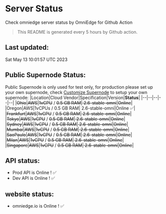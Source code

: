 # Server Status
Check omniedge server status by OmniEdge for Github Action
> This README is generated every 5 hours by Github action.
## Last updated:
Sat May 13 10:01:57 UTC 2023
## Public Supernode Status: 
Public Supernode is only used for test only, for production please set up your own supernode, check [Customize Supernode](https://omniedge.io/docs/article/install/customize-supernode) to setup your own supernode: 
|Location|Cloud Vendor|Specification|Version|**Status**|
|--|--|--|--|--|
|<del>Ohio</del>|<del>AWS</del>|<del>1vCPU</del> / <del>0.5 GB RAM</del>|<del>	2.6-stable-omni</del>|<del>Online</del>|
|Oregon|AWS|1vCPUs / 0.5 GB RAM|	2.6-stable-omni|Online :white_check_mark:|
|<del>Frankfurt</del>|<del>AWS</del>|<del>1vCPU</del> / <del>0.5 GB RAM</del>|<del>	2.6-stable-omni</del>|<del>Online</del>|
|<del>Tokyo</del>|<del>AWS</del>|<del>1vCPU</del> / <del>0.5 GB RAM</del>|<del>	2.6-stable-omni</del>|<del>Online</del>|
|<del>Sydney</del>|<del>AWS</del>|<del>1vCPU</del> / <del>0.5 GB RAM</del>|<del>	2.6-stable-omni</del>|<del>Online</del>|
|<del>Mumbai</del>|<del>AWS</del>|<del>1vCPU</del> / <del>0.5 GB RAM</del>|<del>	2.6-stable-omni</del>|<del>Online</del>|
|<del>SaoPaulo</del>|<del>AWS</del>|<del>1vCPU</del> / <del>0.5 GB RAM</del>|<del>	2.6-stable-omni</del>|<del>Online</del>|
|<del>Milan</del>|<del>AWS</del>|<del>1vCPU</del> / <del>0.5 GB RAM</del>|<del>	2.6-stable-omni</del>|<del>Online</del>|
|<del>Singapore</del>|<del>AWS</del>|<del>1vCPU</del> / <del>0.5 GB RAM</del>|<del>	2.6-stable-omni</del>|<del>Online</del>|
## API status: 
 - Prod API is Online  ! :white_check_mark:
 - Dev API is Online  ! :white_check_mark:
## website status: 
 - omniedge.io is Online ! :white_check_mark:
